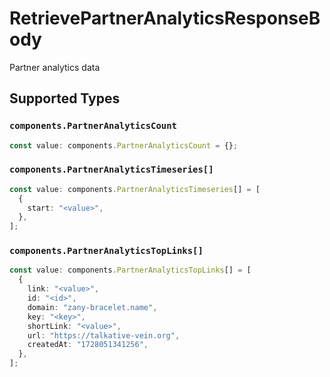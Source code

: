 # RetrievePartnerAnalyticsResponseBody

Partner analytics data


## Supported Types

### `components.PartnerAnalyticsCount`

```typescript
const value: components.PartnerAnalyticsCount = {};
```

### `components.PartnerAnalyticsTimeseries[]`

```typescript
const value: components.PartnerAnalyticsTimeseries[] = [
  {
    start: "<value>",
  },
];
```

### `components.PartnerAnalyticsTopLinks[]`

```typescript
const value: components.PartnerAnalyticsTopLinks[] = [
  {
    link: "<value>",
    id: "<id>",
    domain: "zany-bracelet.name",
    key: "<key>",
    shortLink: "<value>",
    url: "https://talkative-vein.org",
    createdAt: "1728051341256",
  },
];
```

